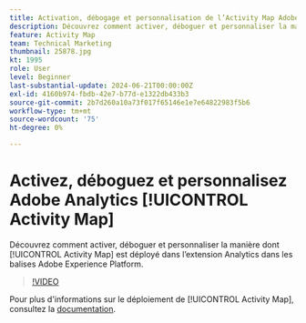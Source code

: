 ```yaml
---
title: Activation, débogage et personnalisation de l’Activity Map Adobe Analytics
description: Découvrez comment activer, déboguer et personnaliser la manière dont Activity Map est déployé dans l’extension Analytics dans les balises Adobe Experience Platform.
feature: Activity Map
team: Technical Marketing
thumbnail: 25878.jpg
kt: 1995
role: User
level: Beginner
last-substantial-update: 2024-06-21T00:00:00Z
exl-id: 4160b974-fbdb-42e7-b77d-e1322db433b3
source-git-commit: 2b7d260a10a73f017f65146e1e7e64822983f5b6
workflow-type: tm+mt
source-wordcount: '75'
ht-degree: 0%

---
```


# Activez, déboguez et personnalisez Adobe Analytics [!UICONTROL Activity Map]

Découvrez comment activer, déboguer et personnaliser la manière dont [!UICONTROL Activity Map] est déployé dans l’extension Analytics dans les balises Adobe Experience Platform.

>[!VIDEO](https://video.tv.adobe.com/v/25878?quality=12&learn=on)

Pour plus d&#39;informations sur le déploiement de [!UICONTROL Activity Map], consultez la [documentation](https://experienceleague.adobe.com/en/docs/analytics/analyze/activity-map/getting-started/activitymap-enable).
